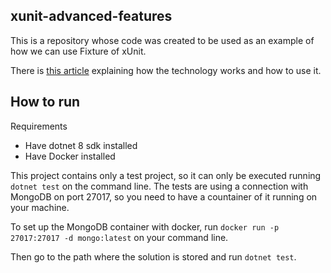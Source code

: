 ## xunit-advanced-features

This is a repository whose code was created to be used as an example of how we can use Fixture of xUnit.

There is [this article](https://medium.com/@leogjorge/xunit-advanced-features-fixtures-6b0ca4d10469) explaining how the technology works and how to use it.

## How to run

Requirements
- Have dotnet 8 sdk installed
- Have Docker installed

This project contains only a test project, so it can only be executed running `dotnet test` on the command line.
The tests are using a connection with MongoDB on port 27017, so you need to have a countainer of it running on your machine.

To set up the MongoDB container with docker, run `docker run -p 27017:27017 -d mongo:latest` on your command line.

Then go to the path where the solution is stored and run `dotnet test`.
